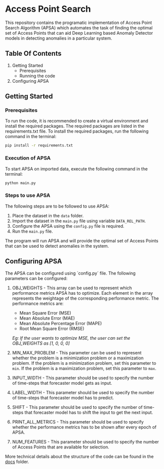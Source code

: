# Access Point Search

This repository contains the programatic implementation of Access Point Search Algorithm (APSA) which automates the task of finding the optimal set of Access Points that can aid Deep Learning based Anomaly Detector models in detecting anomalies in a particular system.

## Table Of Contents
1. Getting Started
    - Prerequisites
    - Running the code
3. Configuring APSA

## Getting Started
### Prerequisites
To run the code, it is recommended to create a virtual environment and install the required packages. The required packages are listed in the requirements.txt file. To install the required packages, run the following command in the terminal:
```bash
pip install -r requirements.txt
```

### Execution of APSA
To start APSA on imported data, execute the following command in the terminal:
```bash
python main.py
```

### Steps to use APSA

The following steps are to be followed to use APSA:
1. Place the dataset in the `data` folder.
2. Import the dataset in the `main.py` file using variable `DATA_REL_PATH`.
3. Configure the APSA using the `config.py` file is required.
4. Run the `main.py` file.

The program will run APSA and will provide the optimal set of Access Points that can be used to detect anomalies in the system.

## Configuring APSA

The APSA can be configured using ´config.py´ file. The following parameters can be configured:
1. OBJ_WEIGHTS - This array can be used to represent which performance metrics APSA has to optimize. Each element in the array represents the weightage of the corresponding performance metric. The performance metrics are:
    - Mean Square Error (MSE)
    - Mean Absolute Error (MAE)
    - Mean Absolute Percentage Error (MAPE)
    - Root Mean Square Error (RMSE)

    _Eg: If the user wants to optimize MSE, the user can set the OBJ_WEIGHTS as [1, 0, 0, 0]_

2. MIN_MAX_PROBLEM - This parameter can be used to represent whether the problem is a minimization problem or a maximization problem. If the problem is a minimization problem, set this parameter to `min`. If the problem is a maximization problem, set this parameter to `max`.

3. INPUT_WIDTH - This parameter should be used to specify the number of time-steps that forecaster model gets as input.
4. LABEL_WIDTH - This parameter should be used to specify the number of time-steps that forecaster model has to predict.
5. SHIFT - This parameter should be used to specify the number of time-steps that forecaster model has to shift the input to get the next input.
6. PRINT_ALL_METRICS - This parameter should be used to specify whether the performance metrics has to be shown after every epoch of APSA.
7. NUM_FEATURES - This parameter should be used to specify the number of Access Points that are available for selection.

More technical details about the structure of the code can be found in the [docs](docs) folder.